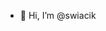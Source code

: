 - 👋 Hi, I’m @swiacik

<!---
swiacik/swiacik is a ✨ special ✨ repository because its `README.md` (this file) appears on your GitHub profile.
You can click the Preview link to take a look at your changes.
--->
